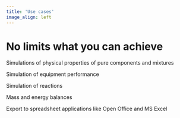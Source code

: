 ```yaml
---
title: 'Use cases'
image_align: left
---
```


# No limits what you can achieve

Simulations of physical properties of pure components and mixtures

Simulation of equipment performance

Simulation of reactions

Mass and energy balances

Export to spreadsheet applications like Open Office and MS Excel